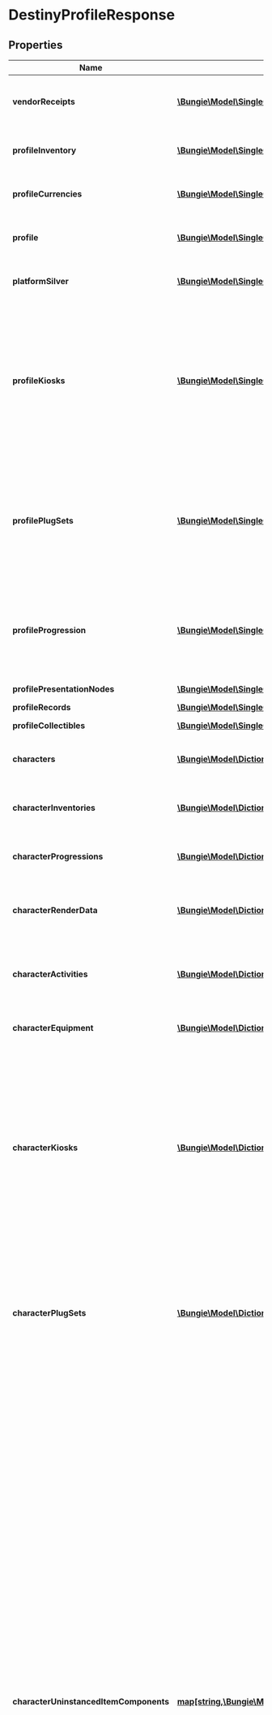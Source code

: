 # DestinyProfileResponse

## Properties
Name | Type | Description | Notes
------------ | ------------- | ------------- | -------------
**vendorReceipts** | [**\Bungie\Model\SingleComponentResponseOfDestinyVendorReceiptsComponent**](SingleComponentResponseOfDestinyVendorReceiptsComponent.md) | Recent, refundable purchases you have made from vendors. When will you use it? Couldn&#39;t say...  COMPONENT TYPE: VendorReceipts | [optional] 
**profileInventory** | [**\Bungie\Model\SingleComponentResponseOfDestinyInventoryComponent**](SingleComponentResponseOfDestinyInventoryComponent.md) | The profile-level inventory of the Destiny Profile.  COMPONENT TYPE: ProfileInventories | [optional] 
**profileCurrencies** | [**\Bungie\Model\SingleComponentResponseOfDestinyInventoryComponent**](SingleComponentResponseOfDestinyInventoryComponent.md) | The profile-level currencies owned by the Destiny Profile.  COMPONENT TYPE: ProfileCurrencies | [optional] 
**profile** | [**\Bungie\Model\SingleComponentResponseOfDestinyProfileComponent**](SingleComponentResponseOfDestinyProfileComponent.md) | The basic information about the Destiny Profile (formerly \&quot;Account\&quot;).  COMPONENT TYPE: Profiles | [optional] 
**platformSilver** | [**\Bungie\Model\SingleComponentResponseOfDestinyPlatformSilverComponent**](SingleComponentResponseOfDestinyPlatformSilverComponent.md) | Silver quantities for any platform on which this Profile plays destiny.   COMPONENT TYPE: PlatformSilver | [optional] 
**profileKiosks** | [**\Bungie\Model\SingleComponentResponseOfDestinyKiosksComponent**](SingleComponentResponseOfDestinyKiosksComponent.md) | Items available from Kiosks that are available Profile-wide (i.e. across all characters)  This component returns information about what Kiosk items are available to you on a *Profile* level. It is theoretically possible for Kiosks to have items gated by specific Character as well. If you ever have those, you will find them on the characterKiosks property.  COMPONENT TYPE: Kiosks | [optional] 
**profilePlugSets** | [**\Bungie\Model\SingleComponentResponseOfDestinyPlugSetsComponent**](SingleComponentResponseOfDestinyPlugSetsComponent.md) | When sockets refer to reusable Plug Sets (see DestinyPlugSetDefinition for more info), this is the set of plugs and their states that are profile-scoped.  This comes back with ItemSockets, as it is needed for a complete picture of the sockets on requested items.  COMPONENT TYPE: ItemSockets | [optional] 
**profileProgression** | [**\Bungie\Model\SingleComponentResponseOfDestinyProfileProgressionComponent**](SingleComponentResponseOfDestinyProfileProgressionComponent.md) | When we have progression information - such as Checklists - that may apply profile-wide, it will be returned here rather than in the per-character progression data.  COMPONENT TYPE: ProfileProgression | [optional] 
**profilePresentationNodes** | [**\Bungie\Model\SingleComponentResponseOfDestinyPresentationNodesComponent**](SingleComponentResponseOfDestinyPresentationNodesComponent.md) | COMPONENT TYPE: PresentationNodes | [optional] 
**profileRecords** | [**\Bungie\Model\SingleComponentResponseOfDestinyProfileRecordsComponent**](SingleComponentResponseOfDestinyProfileRecordsComponent.md) | COMPONENT TYPE: Records | [optional] 
**profileCollectibles** | [**\Bungie\Model\SingleComponentResponseOfDestinyProfileCollectiblesComponent**](SingleComponentResponseOfDestinyProfileCollectiblesComponent.md) | COMPONENT TYPE: Collectibles | [optional] 
**characters** | [**\Bungie\Model\DictionaryComponentResponseOfint64AndDestinyCharacterComponent**](DictionaryComponentResponseOfint64AndDestinyCharacterComponent.md) | Basic information about each character, keyed by the CharacterId.  COMPONENT TYPE: Characters | [optional] 
**characterInventories** | [**\Bungie\Model\DictionaryComponentResponseOfint64AndDestinyInventoryComponent**](DictionaryComponentResponseOfint64AndDestinyInventoryComponent.md) | The character-level non-equipped inventory items, keyed by the Character&#39;s Id.  COMPONENT TYPE: CharacterInventories | [optional] 
**characterProgressions** | [**\Bungie\Model\DictionaryComponentResponseOfint64AndDestinyCharacterProgressionComponent**](DictionaryComponentResponseOfint64AndDestinyCharacterProgressionComponent.md) | Character-level progression data, keyed by the Character&#39;s Id.  COMPONENT TYPE: CharacterProgressions | [optional] 
**characterRenderData** | [**\Bungie\Model\DictionaryComponentResponseOfint64AndDestinyCharacterRenderComponent**](DictionaryComponentResponseOfint64AndDestinyCharacterRenderComponent.md) | Character rendering data - a minimal set of info needed to render a character in 3D - keyed by the Character&#39;s Id.  COMPONENT TYPE: CharacterRenderData | [optional] 
**characterActivities** | [**\Bungie\Model\DictionaryComponentResponseOfint64AndDestinyCharacterActivitiesComponent**](DictionaryComponentResponseOfint64AndDestinyCharacterActivitiesComponent.md) | Character activity data - the activities available to this character and its status, keyed by the Character&#39;s Id.  COMPONENT TYPE: CharacterActivities | [optional] 
**characterEquipment** | [**\Bungie\Model\DictionaryComponentResponseOfint64AndDestinyInventoryComponent**](DictionaryComponentResponseOfint64AndDestinyInventoryComponent.md) | The character&#39;s equipped items, keyed by the Character&#39;s Id.  COMPONENT TYPE: CharacterEquipment | [optional] 
**characterKiosks** | [**\Bungie\Model\DictionaryComponentResponseOfint64AndDestinyKiosksComponent**](DictionaryComponentResponseOfint64AndDestinyKiosksComponent.md) | Items available from Kiosks that are available to a specific character as opposed to the account as a whole. It must be combined with data from the profileKiosks property to get a full picture of the character&#39;s available items to check out of a kiosk.  This component returns information about what Kiosk items are available to you on a *Character* level. Usually, kiosk items will be earned for the entire Profile (all characters) at once. To find those, look in the profileKiosks property.  COMPONENT TYPE: Kiosks | [optional] 
**characterPlugSets** | [**\Bungie\Model\DictionaryComponentResponseOfint64AndDestinyPlugSetsComponent**](DictionaryComponentResponseOfint64AndDestinyPlugSetsComponent.md) | When sockets refer to reusable Plug Sets (see DestinyPlugSetDefinition for more info), this is the set of plugs and their states, per character, that are character-scoped.  This comes back with ItemSockets, as it is needed for a complete picture of the sockets on requested items.  COMPONENT TYPE: ItemSockets | [optional] 
**characterUninstancedItemComponents** | [**map[string,\Bungie\Model\DestinyBaseItemComponentSetOfuint32]**](DestinyBaseItemComponentSetOfuint32.md) | Do you ever get the feeling that a system was designed *too* flexibly? That it can be used in so many different ways that you end up being unable to provide an easy to use abstraction for the mess that&#39;s happening under the surface?  Let&#39;s talk about character-specific data that might be related to items without instances. These two statements are totally unrelated, I promise.  At some point during D2, it was decided that items - such as Bounties - could be given to characters and *not* have instance data, but that *could* display and even use relevant state information on your account and character.  Up to now, any item that had meaningful dependencies on character or account state had to be instanced, and thus \&quot;itemComponents\&quot; was all that you needed: it was keyed by item&#39;s instance IDs and provided the stateful information you needed inside.  Unfortunately, we don&#39;t live in such a magical world anymore. This is information held on a per-character basis about non-instanced items that the characters have in their inventory - or that reference character-specific state information even if it&#39;s in Account-level inventory - and the values related to that item&#39;s state in relation to the given character.  To give a concrete example, look at a Moments of Triumph bounty. They exist in a character&#39;s inventory, and show/care about a character&#39;s progression toward completing the bounty. But the bounty itself is a non-instanced item, like a mod or a currency. This returns that data for the characters who have the bounty in their inventory.  I&#39;m not crying, you&#39;re crying Okay we&#39;re both crying but it&#39;s going to be okay I promise Actually I shouldn&#39;t promise that, I don&#39;t know if it&#39;s going to be okay | [optional] 
**characterPresentationNodes** | [**\Bungie\Model\DictionaryComponentResponseOfint64AndDestinyPresentationNodesComponent**](DictionaryComponentResponseOfint64AndDestinyPresentationNodesComponent.md) | COMPONENT TYPE: PresentationNodes | [optional] 
**characterRecords** | [**\Bungie\Model\DictionaryComponentResponseOfint64AndDestinyCharacterRecordsComponent**](DictionaryComponentResponseOfint64AndDestinyCharacterRecordsComponent.md) | COMPONENT TYPE: Records | [optional] 
**characterCollectibles** | [**\Bungie\Model\DictionaryComponentResponseOfint64AndDestinyCollectiblesComponent**](DictionaryComponentResponseOfint64AndDestinyCollectiblesComponent.md) | COMPONENT TYPE: Collectibles | [optional] 
**itemComponents** | [**\Bungie\Model\DestinyItemComponentSetOfint64**](DestinyItemComponentSetOfint64.md) | Information about instanced items across all returned characters, keyed by the item&#39;s instance ID.  COMPONENT TYPE: [See inside the DestinyItemComponentSet contract for component types.] | [optional] 
**characterCurrencyLookups** | [**\Bungie\Model\DictionaryComponentResponseOfint64AndDestinyCurrenciesComponent**](DictionaryComponentResponseOfint64AndDestinyCurrenciesComponent.md) | A \&quot;lookup\&quot; convenience component that can be used to quickly check if the character has access to items that can be used for purchasing.  COMPONENT TYPE: CurrencyLookups | [optional] 

[[Back to Model list]](../README.md#documentation-for-models) [[Back to API list]](../README.md#documentation-for-api-endpoints) [[Back to README]](../README.md)


